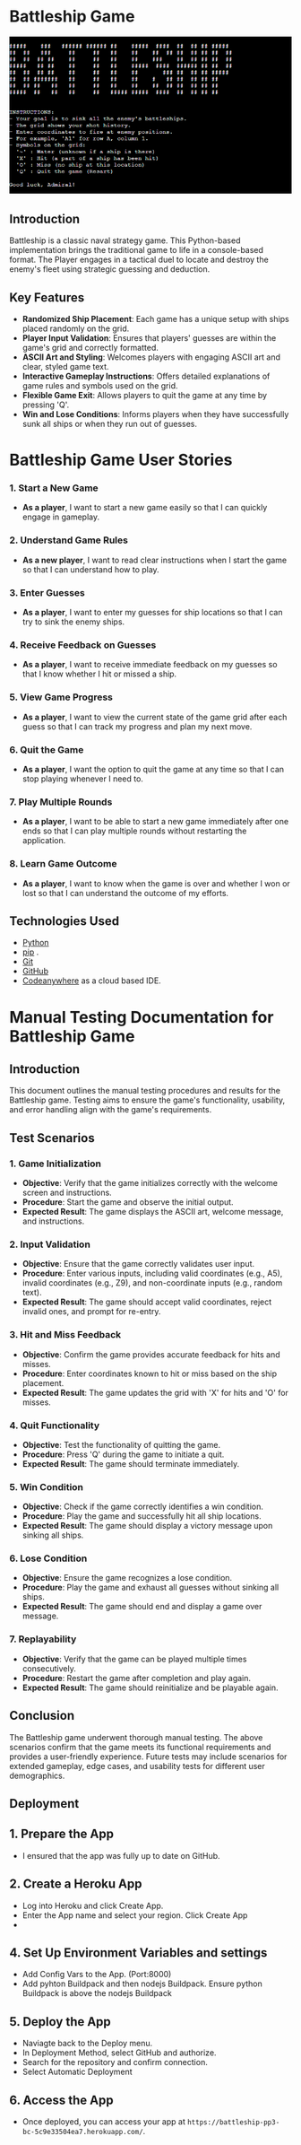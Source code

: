 # Battleship Game

![](images/PP3_welcome_screen.png)

## Introduction
Battleship is a classic naval strategy game. This Python-based implementation brings the traditional game to life in a console-based format. The Player engages in a tactical duel to locate and destroy the enemy's fleet using strategic guessing and deduction.


## Key Features
- **Randomized Ship Placement**: Each game has a unique setup with ships placed randomly on the grid.
- **Player Input Validation**: Ensures that players' guesses are within the game's grid and correctly formatted.
- **ASCII Art and Styling**: Welcomes players with engaging ASCII art and clear, styled game text.
- **Interactive Gameplay Instructions**: Offers detailed explanations of game rules and symbols used on the grid.
- **Flexible Game Exit**: Allows players to quit the game at any time by pressing 'Q'.
- **Win and Lose Conditions**: Informs players when they have successfully sunk all ships or when they run out of guesses.

# Battleship Game User Stories

### 1. Start a New Game
- **As a player**, I want to start a new game easily so that I can quickly engage in gameplay.

### 2. Understand Game Rules
- **As a new player**, I want to read clear instructions when I start the game so that I can understand how to play.

### 3. Enter Guesses
- **As a player**, I want to enter my guesses for ship locations so that I can try to sink the enemy ships.

### 4. Receive Feedback on Guesses
- **As a player**, I want to receive immediate feedback on my guesses so that I know whether I hit or missed a ship.

### 5. View Game Progress
- **As a player**, I want to view the current state of the game grid after each guess so that I can track my progress and plan my next move.

### 6. Quit the Game
- **As a player**, I want the option to quit the game at any time so that I can stop playing whenever I need to.

### 7. Play Multiple Rounds
- **As a player**, I want to be able to start a new game immediately after one ends so that I can play multiple rounds without restarting the application.

### 8. Learn Game Outcome
- **As a player**, I want to know when the game is over and whether I won or lost so that I can understand the outcome of my efforts.


## Technologies Used

- [Python](https://www.python.org/)
- [pip](https://pip.pypa.io/en/stable/) .
- [Git](https://git-scm.com/) 
- [GitHub](https://github.com/)
- [Codeanywhere](https://codeanywhere.com/) as a cloud based IDE.

# Manual Testing Documentation for Battleship Game

## Introduction
This document outlines the manual testing procedures and results for the Battleship game. Testing aims to ensure the game's functionality, usability, and error handling align with the game's requirements.

## Test Scenarios

### 1. Game Initialization
- **Objective**: Verify that the game initializes correctly with the welcome screen and instructions.
- **Procedure**: Start the game and observe the initial output.
- **Expected Result**: The game displays the ASCII art, welcome message, and instructions.

### 2. Input Validation
- **Objective**: Ensure that the game correctly validates user input.
- **Procedure**: Enter various inputs, including valid coordinates (e.g., A5), invalid coordinates (e.g., Z9), and non-coordinate inputs (e.g., random text).
- **Expected Result**: The game should accept valid coordinates, reject invalid ones, and prompt for re-entry.

### 3. Hit and Miss Feedback
- **Objective**: Confirm the game provides accurate feedback for hits and misses.
- **Procedure**: Enter coordinates known to hit or miss based on the ship placement.
- **Expected Result**: The game updates the grid with 'X' for hits and 'O' for misses.

### 4. Quit Functionality
- **Objective**: Test the functionality of quitting the game.
- **Procedure**: Press 'Q' during the game to initiate a quit.
- **Expected Result**: The game should terminate immediately.

### 5. Win Condition
- **Objective**: Check if the game correctly identifies a win condition.
- **Procedure**: Play the game and successfully hit all ship locations.
- **Expected Result**: The game should display a victory message upon sinking all ships.

### 6. Lose Condition
- **Objective**: Ensure the game recognizes a lose condition.
- **Procedure**: Play the game and exhaust all guesses without sinking all ships.
- **Expected Result**: The game should end and display a game over message.

### 7. Replayability
- **Objective**: Verify that the game can be played multiple times consecutively.
- **Procedure**: Restart the game after completion and play again.
- **Expected Result**: The game should reinitialize and be playable again.

## Conclusion
The Battleship game underwent thorough manual testing. The above scenarios confirm that the game meets its functional requirements and provides a user-friendly experience. Future tests may include scenarios for extended gameplay, edge cases, and usability tests for different user demographics.

## Deployment

## 1. Prepare the App

- I ensured that the app was fully up to date on GitHub.

## 2. Create a Heroku App

- Log into Heroku and click Create App. 
- Enter the App name and select your region. Click Create App
- 

## 4. Set Up Environment Variables and settings

- Add Config Vars to the App. (Port:8000)
- Add pyhton Buildpack and then nodejs Buildpack. Ensure python Buildpack is above the nodejs Buildpack

## 5. Deploy the App

- Naviagte back to the Deploy menu. 
- In Deployment Method, select GitHub and authorize.
- Search for the repository and confirm connection.
- Select Automatic Deployment

## 6. Access the App

- Once deployed, you can access your app at `https://battleship-pp3-bc-5c9e33504ea7.herokuapp.com/`.
